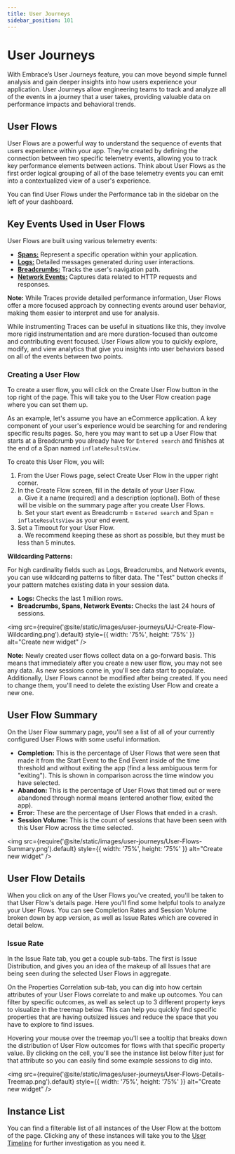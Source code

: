 ```yaml
---
title: User Journeys
sidebar_position: 101
---
```


# User Journeys

With Embrace’s User Journeys feature, you can move beyond simple funnel analysis and gain deeper insights into how users experience your application. User Journeys allow engineering teams to track and analyze all of the events in a journey that a user takes, providing valuable data on performance impacts and behavioral trends.

## User Flows

User Flows are a powerful way to understand the sequence of events that users experience within your app. They’re created by defining the connection between two specific telemetry events, allowing you to track key performance elements between actions. Think about User Flows as the first order logical grouping of all of the base telemetry events you can emit into a contextualized view of a user's experience.

You can find User Flows under the Performance tab in the sidebar on the left of your dashboard.

## Key Events Used in User Flows

User Flows are built using various telemetry events:

- [**Spans:**](/product/traces/technical-details) Represent a specific operation within your application.
- [**Logs:**](/product/logs/) Detailed messages generated during user interactions.
- [**Breadcrumbs:**](/android/features/breadcrumbs) Tracks the user's navigation path.
- [**Network Events:**](/product/network/network-monitoring/) Captures data related to HTTP requests and responses.

**Note:** While Traces provide detailed performance information, User Flows offer a more focused approach by connecting events around user behavior, making them easier to interpret and use for analysis.

While instrumenting Traces can be useful in situations like this, they involve more rigid instrumentation and are more duration-focused than outcome and contributing event focused. User Flows allow you to quickly explore, modify, and view analytics that give you insights into user behaviors based on all of the events between two points.

### Creating a User Flow

To create a user flow, you will click on the Create User Flow button in the top right of the page. This will take you to the User Flow creation page where you can set them up.

As an example, let's assume you have an eCommerce application. A key component of your user's experience would be searching for and rendering specific results pages. So, here you may want to set up a User Flow that starts at a Breadcrumb you already have for `Entered search` and finishes at the end of a Span named `inflateResultsView`.

To create this User Flow, you will:

1. From the User Flows page, select Create User Flow in the upper right corner.
2. In the Create Flow screen, fill in the details of your User Flow. \
   a. Give it a name (required) and a description (optional). Both of these will be visible on the summary page after you create User Flows.\
   b. Set your start event as Breadcrumb = `Entered search` and Span = `inflateResultsView` as your end event.
3. Set a Timeout for your User Flow.\
   a. We recommend keeping these as short as possible, but they must be less than 5 minutes.

**Wildcarding Patterns:**

For high cardinality fields such as Logs, Breadcrumbs, and Network events, you can use wildcarding patterns to filter data. The "Test" button checks if your pattern matches existing data in your session data.

- **Logs:** Checks the last 1 million rows.
- **Breadcrumbs, Spans, Network Events:** Checks the last 24 hours of sessions.

<img src={require('@site/static/images/user-journeys/UJ-Create-Flow-Wildcarding.png').default} style={{ width: '75%', height: '75%' }} alt="Create new widget" />

**Note:** Newly created user flows collect data on a go-forward basis. This means that immediately after you create a new user flow, you may not see any data. As new sessions come in, you'll see data start to populate. Additionally, User Flows cannot be modified after being created. If you need to change them, you'll need to delete the existing User Flow and create a new one.

## User Flow Summary

On the User Flow summary page, you'll see a list of all of your currently configured User Flows with some useful information.

- **Completion:** This is the percentage of User Flows that were seen that made it from the Start Event to the End Event inside of the time threshold and without exiting the app (find a less ambiguous term for "exiting"). This is shown in comparison across the time window you have selected.
- **Abandon:** This is the percentage of User Flows that timed out or were abandoned through normal means (entered another flow, exited the app).
- **Error:** These are the percentage of User Flows that ended in a crash.
- **Session Volume:** This is the count of sessions that have been seen with this User Flow across the time selected.

<img src={require('@site/static/images/user-journeys/User-Flows-Summary.png').default} style={{ width: '75%', height: '75%' }} alt="Create new widget" />

## User Flow Details

When you click on any of the User Flows you've created, you'll be taken to that User Flow's details page. Here you'll find some helpful tools to analyze your User Flows. You can see Completion Rates and Session Volume broken down by app version, as well as Issue Rates which are covered in detail below.

### Issue Rate

In the Issue Rate tab, you get a couple sub-tabs. The first is Issue Distribution, and gives you an idea of the makeup of all Issues that are being seen during the selected User Flows in aggregate.

On the Properties Correlation sub-tab, you can dig into how certain attributes of your User Flows correlate to and make up outcomes. You can filter by specific outcomes, as well as select up to 3 different property keys to visualize in the treemap below. This can help you quickly find specific properties that are having outsized issues and reduce the space that you have to explore to find issues.

Hovering your mouse over the treemap you'll see a tooltip that breaks down the distribution of User Flow outcomes for flows with that specific property value. By clicking on the cell, you'll see the instance list below filter just for that attribute so you can easily find some example sessions to dig into.

<img src={require('@site/static/images/user-journeys/User-Flows-Details-Treemap.png').default} style={{ width: '75%', height: '75%' }} alt="Create new widget" />

## Instance List

You can find a filterable list of all instances of the User Flow at the bottom of the page. Clicking any of these instances will take you to the [User Timeline](/product/sessions/user-timeline.md) for further investigation as you need it.

